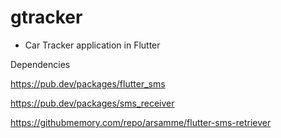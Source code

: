 # gtracker

- Car Tracker application in Flutter



Dependencies

https://pub.dev/packages/flutter_sms

https://pub.dev/packages/sms_receiver

https://githubmemory.com/repo/arsamme/flutter-sms-retriever